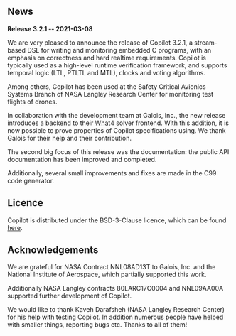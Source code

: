 ## News
**Release 3.2.1 -- 2021-03-08**

We are very pleased to announce the release of Copilot 3.2.1, a stream-based
DSL for writing and monitoring embedded C programs, with an emphasis on
correctness and hard realtime requirements. Copilot is typically used as a
high-level runtime verification framework, and supports temporal logic (LTL,
PTLTL and MTL), clocks and voting algorithms.

Among others, Copilot has been used at the Safety Critical Avionics Systems
Branch of NASA Langley Research Center for monitoring test flights of drones.

In collaboration with the development team at Galois, Inc., the new release
introduces a backend to their [What4](https://github.com/GaloisInc/what4)
solver frontend. With this addition, it is now possible to prove properties of
Copilot specifications using. We thank Galois for their help and their
contribution.

The second big focus of this release was the documentation: the public API
documentation has been improved and completed.

Additionally, several small improvements and fixes are made in the C99 code
generator.

## Licence
Copilot is distributed under the BSD-3-Clause licence, which can be found
[here](https://raw.githubusercontent.com/Copilot-Language/Copilot/master/LICENSE).

## Acknowledgements
We are grateful for NASA Contract NNL08AD13T to Galois, Inc. and the National
Institute of Aerospace, which partially supported this work.

Additionally NASA Langley contracts 80LARC17C0004 and NNL09AA00A supported
further development of Copilot.

We would like to thank Kaveh Darafsheh (NASA Langley Research Center) for his
help with testing Copilot. In addition numerous people have helped with smaller
things, reporting bugs etc. Thanks to all of them!
